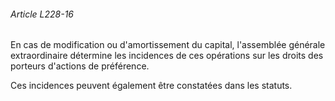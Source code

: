 ###### Article L228-16

En cas de modification ou d'amortissement du capital, l'assemblée générale extraordinaire détermine les incidences de ces opérations sur les droits des porteurs d'actions de préférence.

Ces incidences peuvent également être constatées dans les statuts.

